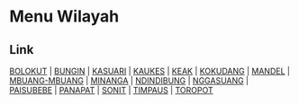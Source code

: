 # Menu Wilayah

## Link

[BOLOKUT](https://github.com/gigit-pemilu/pemilu-2024-72-sulawesi-tengah/tree/main/pilpres/hitung-suara/sub/72-sulawesi-tengah/sub/11-banggai-laut/sub/03-bokan-kepulauan/sub/2015-bolokut)
 | 
[BUNGIN](https://github.com/gigit-pemilu/pemilu-2024-72-sulawesi-tengah/tree/main/pilpres/hitung-suara/sub/72-sulawesi-tengah/sub/11-banggai-laut/sub/03-bokan-kepulauan/sub/2004-bungin)
 | 
[KASUARI](https://github.com/gigit-pemilu/pemilu-2024-72-sulawesi-tengah/tree/main/pilpres/hitung-suara/sub/72-sulawesi-tengah/sub/11-banggai-laut/sub/03-bokan-kepulauan/sub/2010-kasuari)
 | 
[KAUKES](https://github.com/gigit-pemilu/pemilu-2024-72-sulawesi-tengah/tree/main/pilpres/hitung-suara/sub/72-sulawesi-tengah/sub/11-banggai-laut/sub/03-bokan-kepulauan/sub/2003-kaukes)
 | 
[KEAK](https://github.com/gigit-pemilu/pemilu-2024-72-sulawesi-tengah/tree/main/pilpres/hitung-suara/sub/72-sulawesi-tengah/sub/11-banggai-laut/sub/03-bokan-kepulauan/sub/2016-keak)
 | 
[KOKUDANG](https://github.com/gigit-pemilu/pemilu-2024-72-sulawesi-tengah/tree/main/pilpres/hitung-suara/sub/72-sulawesi-tengah/sub/11-banggai-laut/sub/03-bokan-kepulauan/sub/2002-kokudang)
 | 
[MANDEL](https://github.com/gigit-pemilu/pemilu-2024-72-sulawesi-tengah/tree/main/pilpres/hitung-suara/sub/72-sulawesi-tengah/sub/11-banggai-laut/sub/03-bokan-kepulauan/sub/2013-mandel)
 | 
[MBUANG-MBUANG](https://github.com/gigit-pemilu/pemilu-2024-72-sulawesi-tengah/tree/main/pilpres/hitung-suara/sub/72-sulawesi-tengah/sub/11-banggai-laut/sub/03-bokan-kepulauan/sub/2008-mbuang-mbuang)
 | 
[MINANGA](https://github.com/gigit-pemilu/pemilu-2024-72-sulawesi-tengah/tree/main/pilpres/hitung-suara/sub/72-sulawesi-tengah/sub/11-banggai-laut/sub/03-bokan-kepulauan/sub/2014-minanga)
 | 
[NDINDIBUNG](https://github.com/gigit-pemilu/pemilu-2024-72-sulawesi-tengah/tree/main/pilpres/hitung-suara/sub/72-sulawesi-tengah/sub/11-banggai-laut/sub/03-bokan-kepulauan/sub/2006-ndindibung)
 | 
[NGGASUANG](https://github.com/gigit-pemilu/pemilu-2024-72-sulawesi-tengah/tree/main/pilpres/hitung-suara/sub/72-sulawesi-tengah/sub/11-banggai-laut/sub/03-bokan-kepulauan/sub/2007-nggasuang)
 | 
[PAISUBEBE](https://github.com/gigit-pemilu/pemilu-2024-72-sulawesi-tengah/tree/main/pilpres/hitung-suara/sub/72-sulawesi-tengah/sub/11-banggai-laut/sub/03-bokan-kepulauan/sub/2012-paisubebe)
 | 
[PANAPAT](https://github.com/gigit-pemilu/pemilu-2024-72-sulawesi-tengah/tree/main/pilpres/hitung-suara/sub/72-sulawesi-tengah/sub/11-banggai-laut/sub/03-bokan-kepulauan/sub/2005-panapat)
 | 
[SONIT](https://github.com/gigit-pemilu/pemilu-2024-72-sulawesi-tengah/tree/main/pilpres/hitung-suara/sub/72-sulawesi-tengah/sub/11-banggai-laut/sub/03-bokan-kepulauan/sub/2011-sonit)
 | 
[TIMPAUS](https://github.com/gigit-pemilu/pemilu-2024-72-sulawesi-tengah/tree/main/pilpres/hitung-suara/sub/72-sulawesi-tengah/sub/11-banggai-laut/sub/03-bokan-kepulauan/sub/2009-timpaus)
 | 
[TOROPOT](https://github.com/gigit-pemilu/pemilu-2024-72-sulawesi-tengah/tree/main/pilpres/hitung-suara/sub/72-sulawesi-tengah/sub/11-banggai-laut/sub/03-bokan-kepulauan/sub/2001-toropot)

